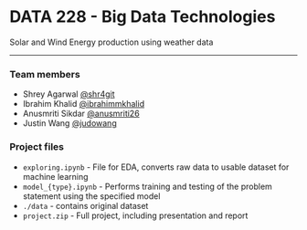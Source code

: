 # DATA 228 - Big Data Technologies
Solar and Wind Energy production using weather data

---

### Team members
- Shrey Agarwal [@shr4git](https://github.com/shr4git)
- Ibrahim Khalid [@ibrahimmkhalid](https://github.com/ibrahimmkhalid)
- Anusmriti Sikdar [@anusmriti26](https://github.com/anusmriti26)
- Justin Wang [@judowang](https://github.com/judowang)


### Project files
- `exploring.ipynb` - File for EDA, converts raw data to usable dataset for machine learning
- `model_{type}.ipynb` - Performs training and testing of the problem statement using the specified model
- `./data` - contains original dataset
- `project.zip` - Full project, including presentation and report
